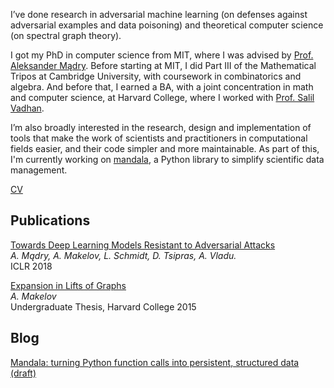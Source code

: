 I’ve done research in adversarial machine learning (on defenses against
adversarial examples and data poisoning) and theoretical computer science
(on spectral graph theory). 

I got my PhD in computer science from MIT, where I was advised by [Prof.
Aleksander Mądry](https://madry.mit.edu/). Before starting at MIT, I did Part
III of the Mathematical Tripos at Cambridge University, with coursework in
combinatorics and algebra. And before that, I earned a BA, with a joint
concentration in math and computer science, at Harvard College, where I worked
with [Prof. Salil Vadhan](https://salil.seas.harvard.edu/).

I’m also broadly interested in the research, design and implementation of tools
that make the work of scientists and practitioners in computational fields
easier, and their code simpler and more maintainable. As part of this, I'm
currently working on [mandala](https://github.com/amakelov/mandala), a Python
library to simplify scientific data management.

[CV](cv.pdf)


## Publications
[Towards Deep Learning Models Resistant to Adversarial
Attacks](https://arxiv.org/abs/1706.06083) \
*A. Mądry, A. Makelov, L. Schmidt, D. Tsipras, A. Vladu.* \
ICLR 2018

[Expansion in Lifts of
Graphs](https://dash.harvard.edu/bitstream/handle/1/14398532/MAKELOV-SENIORTHESIS-2015.pdf?sequence=1)
\
*A. Makelov* \
Undergraduate Thesis, Harvard College 2015

## Blog

[Mandala: turning Python function calls into persistent, structured data (draft)](blog/pl/)